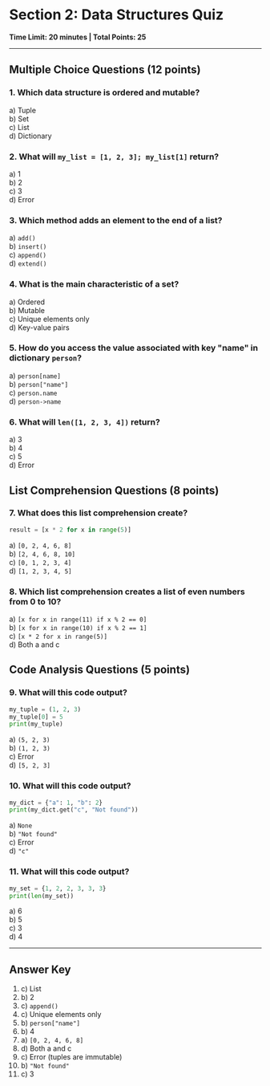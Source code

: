# Section 2: Data Structures Quiz
**Time Limit: 20 minutes | Total Points: 25**

---

## Multiple Choice Questions (12 points)

### 1. Which data structure is ordered and mutable?
a) Tuple  
b) Set  
c) List  
d) Dictionary

### 2. What will `my_list = [1, 2, 3]; my_list[1]` return?
a) 1  
b) 2  
c) 3  
d) Error

### 3. Which method adds an element to the end of a list?
a) `add()`  
b) `insert()`  
c) `append()`  
d) `extend()`

### 4. What is the main characteristic of a set?
a) Ordered  
b) Mutable  
c) Unique elements only  
d) Key-value pairs

### 5. How do you access the value associated with key "name" in dictionary `person`?
a) `person[name]`  
b) `person["name"]`  
c) `person.name`  
d) `person->name`

### 6. What will `len([1, 2, 3, 4])` return?
a) 3  
b) 4  
c) 5  
d) Error

## List Comprehension Questions (8 points)

### 7. What does this list comprehension create?
```python
result = [x * 2 for x in range(5)]
```
a) `[0, 2, 4, 6, 8]`  
b) `[2, 4, 6, 8, 10]`  
c) `[0, 1, 2, 3, 4]`  
d) `[1, 2, 3, 4, 5]`

### 8. Which list comprehension creates a list of even numbers from 0 to 10?
a) `[x for x in range(11) if x % 2 == 0]`  
b) `[x for x in range(10) if x % 2 == 1]`  
c) `[x * 2 for x in range(5)]`  
d) Both a and c

## Code Analysis Questions (5 points)

### 9. What will this code output?
```python
my_tuple = (1, 2, 3)
my_tuple[0] = 5
print(my_tuple)
```
a) `(5, 2, 3)`  
b) `(1, 2, 3)`  
c) Error  
d) `[5, 2, 3]`

### 10. What will this code output?
```python
my_dict = {"a": 1, "b": 2}
print(my_dict.get("c", "Not found"))
```
a) `None`  
b) `"Not found"`  
c) Error  
d) `"c"`

### 11. What will this code output?
```python
my_set = {1, 2, 2, 3, 3, 3}
print(len(my_set))
```
a) 6  
b) 5  
c) 3  
d) 4

---

## Answer Key
1. c) List
2. b) 2
3. c) `append()`
4. c) Unique elements only
5. b) `person["name"]`
6. b) 4
7. a) `[0, 2, 4, 6, 8]`
8. d) Both a and c
9. c) Error (tuples are immutable)
10. b) `"Not found"`
11. c) 3